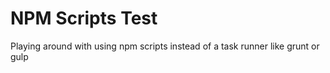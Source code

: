 # NPM Scripts Test
Playing around with using npm scripts instead of a task runner like grunt or gulp
